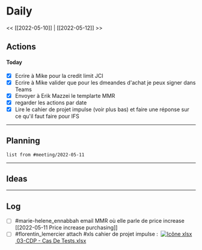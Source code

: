 
# Daily
<< [[2022-05-10]] | [[2022-05-12]] >>

## Actions
#### Today
- [x] Ecrire à Mike pour la credit limit JCI
- [x] Ecrire à Mike valider que pour les dmeandes d'achat je peux signer dans Teams
- [x] Envoyer à Erik Mazzei le templarte MMR
- [x] regarder les actions par date
- [x] Lire le cahier de projet impulse (voir plus bas) et faire une réponse sur ce qu'il faut faire pour IFS

---
## Planning
```dataview
list from #meeting/2022-05-11
```

---
## Ideas

---
## Log

- [ ] #marie-helene_ennabbah email MMR où elle parle de price increase [[2022-05-11 Price increase purchasing]]
- [ ] #florentin_lemercier attach #xls cahier de projet impulse :  [![Icône xlsx](file:///C:/Users/BOUCULAT/AppData/Local/Temp/msohtmlclip1/01/clip_image002.gif) 03-CDP - Cas De Tests.xlsx](https://skfgroup.sharepoint.com/:x:/s/O365-SKFERP/EQOPJ89UfO9OsGbmard-1M8BVy81repO6lWvQw4OwvQVSA)
